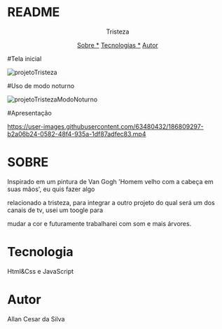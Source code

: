 # README

<p align="center"> Tristeza</p>

<p align="center">
<a href="#sobre">Sobre *</a>
<a href="#tecnologia">Tecnologias *</a>
<a href="#autor">Autor</a>
</p>

#Tela inicial


![projetoTristeza](https://user-images.githubusercontent.com/63480432/178086221-ec22b81d-ba19-4fb5-9e94-ad867130fbd3.png)



#Uso de modo noturno



![projetoTristezaModoNoturno](https://user-images.githubusercontent.com/63480432/178086225-49fd4179-6b4e-453b-a662-068df0522420.png)


#Apresentação

https://user-images.githubusercontent.com/63480432/186809297-b2a06b24-0582-48f4-935a-1df87adfec83.mp4


# SOBRE 

<p>Inspirado em um pintura de Van Gogh 'Homem velho com a cabeça em suas mãos', eu quis fazer algo <p> relacionado
a tristeza, para integrar a outro projeto do qual será um dos canais de tv, usei um toogle para<p> mudar a cor
e futuramente trabalharei com som e mais árvores.</p>


# Tecnologia

Html&Css e JavaScript

# Autor

Allan Cesar da Silva
